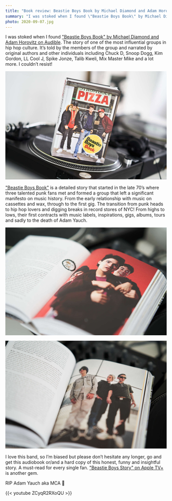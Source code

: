 ```yaml
---
title: "Book review: Beastie Boys Book by Michael Diamond and Adam Horovitz"
summary: "I was stoked when I found \"Beastie Boys Book\" by Michael Diamond and Adam Horovitz on Audible. The story of one of the most influential groups in hip hop culture. It’s told by the members of the group and narrated by original authors and other individuals including Chuck D, Snoop Dogg, Kim Gordon, LL Cool J, Spike Jonze, Talib Kweli, Mix Master Mike and a lot more. I couldn’t resist!"
photo: 2020-09-07.jpg
---
```


I was stoked when I found ["Beastie Boys Book" by Michael Diamond and Adam Horovitz on Audible](https://www.audible.co.uk/pd/Beastie-Boys-Book-Audiobook/0571353142). The story of one of the most influential groups in hip hop culture. It’s told by the members of the group and narrated by original authors and other individuals including Chuck D, Snoop Dogg, Kim Gordon, LL Cool J, Spike Jonze, Talib Kweli, Mix Master Mike and a lot more. I couldn’t resist!

![Beastie Boys Book by Michael Diamond and Adam Horovitz](2020-09-07-1.jpg)

["Beastie Boys Book"](https://www.goodreads.com/book/show/38799788-beastie-boys-book) is a detailed story that started in the late 70’s where three talented punk fans met and formed a group that left a significant manifesto on music history. From the early relationship with music on cassettes and wax, through to the first gig. The transition from punk heads to hip hop lovers and digging breaks in record stores of NYC! From highs to lows, their first contracts with music labels, inspirations, gigs, albums, tours and sadly to the death of Adam Yauch.

![Beastie Boys Book by Michael Diamond and Adam Horovitz](2020-09-07-2.jpg)

![Beastie Boys Book by Michael Diamond and Adam Horovitz](2020-09-07-3.jpg)

I love this band, so I’m biased but please don’t hesitate any longer, go and get this audiobook or/and a hard copy of this honest, funny and insightful story. A must-read for every single fan. ["Beastie Boys Story" on Apple TV+](https://tv.apple.com/gb/movie/beastie-boys-story/umc.cmc.6d0mrskjsusw2jd2d228p88c2) is another gem.

RIP Adam Yauch aka MCA 🙌

{{< youtube ZCyqR2RXoQU >}}
